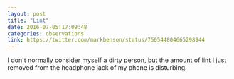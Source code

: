 ```yaml
---
layout: post
title: "Lint"
date: 2016-07-05T17:09:48
categories: observations
link: https://twitter.com/markbenson/status/750544804665298944
---
```


I don't normally consider myself a dirty person, but the amount of lint I just removed from the headphone jack of my phone is disturbing.

